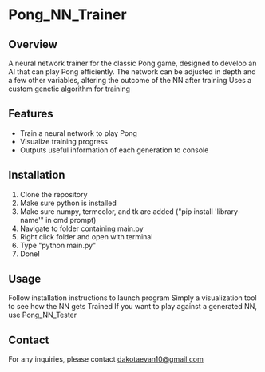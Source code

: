 # Pong_NN_Trainer

## Overview

A neural network trainer for the classic Pong game, designed to develop an AI that can play Pong efficiently.
The network can be adjusted in depth and a few other variables, altering the outcome of the NN after training
Uses a custom genetic algorithm for training

## Features

- Train a neural network to play Pong
- Visualize training progress
- Outputs useful information of each generation to console

## Installation

1. Clone the repository
2. Make sure python is installed
3. Make sure numpy, termcolor, and tk are added ("pip install 'library-name'" in cmd prompt)
4. Navigate to folder containing main.py
5. Right click folder and open with terminal
6. Type "python main.py"
7. Done!

## Usage

Follow installation instructions to launch program
Simply a visualization tool to see how the NN gets Trained
If you want to play against a generated NN, use Pong_NN_Tester

## Contact

For any inquiries, please contact dakotaevan10@gmail.com
